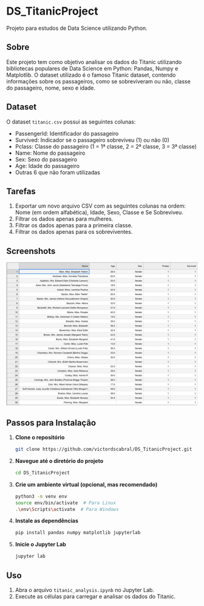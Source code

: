 # DS_TitanicProject

Projeto para estudos de Data Science utilizando Python.

## Sobre 

Este projeto tem como objetivo analisar os dados do Titanic utilizando bibliotecas populares de Data Science em Python: Pandas, Numpy e Matplotlib. O dataset utilizado é o famoso Titanic dataset, contendo informações sobre os passageiros, como se sobreviveram ou não, classe do passageiro, nome, sexo e idade. 

## Dataset

O dataset `titanic.csv` possui as seguintes colunas:
- PassengerId: Identificador do passageiro
- Survived: Indicador se o passageiro sobreviveu (1) ou não (0)
- Pclass: Classe do passageiro (1 = 1ª classe, 2 = 2ª classe, 3 = 3ª classe)
- Name: Nome do passageiro
- Sex: Sexo do passageiro
- Age: Idade do passageiro
- Outras 6 que não foram utilizadas

## Tarefas

1. Exportar um novo arquivo CSV com as seguintes colunas na ordem: Nome (em ordem alfabética), Idade, Sexo, Classe e Se Sobreviveu.
2. Filtrar os dados apenas para mulheres.
3. Filtrar os dados apenas para a primeira classe.
4. Filtrar os dados apenas para os sobreviventes.

## Screenshots

![](assets/img1.jpg)

## Passos para Instalação

1. **Clone o repositório**

    ```sh
    git clone https://github.com/victordscabral/DS_TitanicProject.git
    ```

2. **Navegue até o diretório do projeto**

    ```sh
    cd DS_TitanicProject
    ```

3. **Crie um ambiente virtual (opcional, mas recomendado)**

    ```sh
    python3 -m venv env
    source env/bin/activate  # Para Linux
    .\env\Scripts\activate  # Para Windows
    ```

4. **Instale as dependências**

    ```sh
    pip install pandas numpy matplotlib jupyterlab
    ```

5. **Inicie o Jupyter Lab**

    ```sh
    jupyter lab
    ```

## Uso

1. Abra o arquivo `titanic_analysis.ipynb` no Jupyter Lab.
2. Execute as células para carregar e analisar os dados do Titanic.
